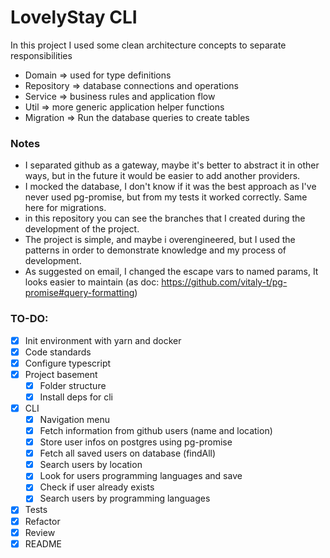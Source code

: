 # LovelyStay CLI

In this project I used some clean architecture concepts to separate responsibilities

- Domain => used for type definitions
- Repository => database connections and operations
- Service => business rules and application flow
- Util => more generic application helper functions
- Migration => Run the database queries to create tables

### Notes

- I separated github as a gateway, maybe it's better to abstract it in other ways, but in the future it would be easier to add another providers.
- I mocked the database, I don't know if it was the best approach as I've never used pg-promise, but from my tests it worked correctly. Same here for migrations.
- in this repository you can see the branches that I created during the development of the project.
- The project is simple, and maybe i overengineered, but I used the patterns in order to demonstrate knowledge and my process of development.
- As suggested on email, I changed the escape vars to named params, It looks easier to maintain (as doc: https://github.com/vitaly-t/pg-promise#query-formatting)

### TO-DO:

- [x] Init environment with yarn and docker
- [x] Code standards
- [x] Configure typescript
- [x] Project basement
  - [x] Folder structure
  - [x] Install deps for cli
- [x] CLI
  - [x] Navigation menu
  - [x] Fetch information from github users (name and location)
  - [x] Store user infos on postgres using pg-promise
  - [x] Fetch all saved users on database (findAll)
  - [x] Search users by location
  - [x] Look for users programming languages and save
  - [x] Check if user already exists
  - [x] Search users by programming languages
- [x] Tests
- [x] Refactor
- [x] Review
- [x] README
